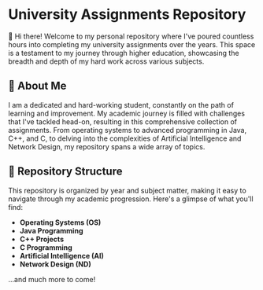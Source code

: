 # University Assignments Repository

👋 Hi there! Welcome to my personal repository where I've poured countless hours into completing my university assignments over the years. This space is a testament to my journey through higher education, showcasing the breadth and depth of my hard work across various subjects. 

## 📘 About Me

I am a dedicated and hard-working student, constantly on the path of learning and improvement. My academic journey is filled with challenges that I've tackled head-on, resulting in this comprehensive collection of assignments. From operating systems to advanced programming in Java, C++, and C, to delving into the complexities of Artificial Intelligence and Network Design, my repository spans a wide array of topics.

## 📁 Repository Structure

This repository is organized by year and subject matter, making it easy to navigate through my academic progression. Here's a glimpse of what you'll find:

- **Operating Systems (OS)**
- **Java Programming**
- **C++ Projects**
- **C Programming**
- **Artificial Intelligence (AI)**
- **Network Design (ND)**

...and much more to come!


